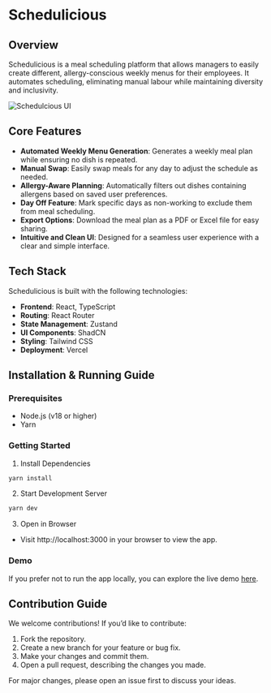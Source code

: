 # Schedulicious

## Overview
Schedulicious is a meal scheduling platform that allows managers to easily create different, allergy-conscious weekly menus for their employees. It automates scheduling, eliminating manual labour while maintaining diversity and inclusivity.

![Schedulcious UI](./assets/schedulicious-ui.png)

## Core Features
- **Automated Weekly Menu Generation**: Generates a weekly meal plan while ensuring no dish is repeated.
- **Manual Swap**: Easily swap meals for any day to adjust the schedule as needed.
- **Allergy-Aware Planning**: Automatically filters out dishes containing allergens based on saved user preferences.
- **Day Off Feature**: Mark specific days as non-working to exclude them from meal scheduling.
- **Export Options**: Download the meal plan as a PDF or Excel file for easy sharing.
- **Intuitive and Clean UI**: Designed for a seamless user experience with a clear and simple interface.

## Tech Stack
Schedulicious is built with the following technologies:
- **Frontend**: React, TypeScript
- **Routing**: React Router
- **State Management**: Zustand
- **UI Components**: ShadCN
- **Styling**: Tailwind CSS
- **Deployment**: Vercel


## Installation & Running Guide

### Prerequisites
- Node.js (v18 or higher)
- Yarn

### Getting Started

1. Install Dependencies
```bash
yarn install
```

2. Start Development Server
```bash
yarn dev
```
3. Open in Browser
- Visit http://localhost:3000 in your browser to view the app.

### Demo

If you prefer not to run the app locally, you can explore the live demo [here]().

## Contribution Guide

We welcome contributions! If you’d like to contribute:
1. Fork the repository.
2. Create a new branch for your feature or bug fix.
3. Make your changes and commit them.
4. Open a pull request, describing the changes you made.

For major changes, please open an issue first to discuss your ideas.